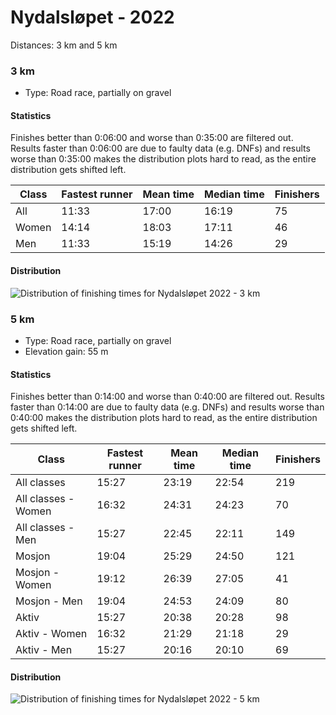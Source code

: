 # Nydalsløpet - 2022

Distances: 3 km and 5 km

### 3 km

- Type: Road race, partially on gravel

#### Statistics

Finishes better than 0:06:00 and worse than 0:35:00 are filtered out. Results faster than 0:06:00 are due to
faulty data (e.g. DNFs) and results worse than 0:35:00 makes the distribution plots hard to read, as the entire
distribution gets shifted left.

| Class | Fastest runner | Mean time | Median time | Finishers |
|-------|----------------|-----------|-------------|-----------|
| All   | 11:33          | 17:00     | 16:19       | 75        |
| Women | 14:14          | 18:03     | 17:11       | 46        |
| Men   | 11:33          | 15:19     | 14:26       | 29        |

#### Distribution

![Distribution of finishing times for Nydalsløpet 2022 - 3 km](assets/nydalsloepet-2022-3km_finishing-times.png)

### 5 km

- Type: Road race, partially on gravel
- Elevation gain: 55 m

#### Statistics

Finishes better than 0:14:00 and worse than 0:40:00 are filtered out. Results faster than 0:14:00 are due to
faulty data (e.g. DNFs) and results worse than 0:40:00 makes the distribution plots hard to read, as the entire
distribution gets shifted left.

| Class               | Fastest runner | Mean time | Median time | Finishers |
|---------------------|----------------|-----------|-------------|-----------|
| All classes         | 15:27          | 23:19     | 22:54       | 219       |
| All classes - Women | 16:32          | 24:31     | 24:23       | 70        |
| All classes - Men   | 15:27          | 22:45     | 22:11       | 149       |
| Mosjon              | 19:04          | 25:29     | 24:50       | 121       |
| Mosjon - Women      | 19:12          | 26:39     | 27:05       | 41        |
| Mosjon - Men        | 19:04          | 24:53     | 24:09       | 80        |
| Aktiv               | 15:27          | 20:38     | 20:28       | 98        |
| Aktiv - Women       | 16:32          | 21:29     | 21:18       | 29        |
| Aktiv - Men         | 15:27          | 20:16     | 20:10       | 69        |

#### Distribution

![Distribution of finishing times for Nydalsløpet 2022 - 5 km](assets/nydalsloepet-2022-5km_finishing-times.png)
